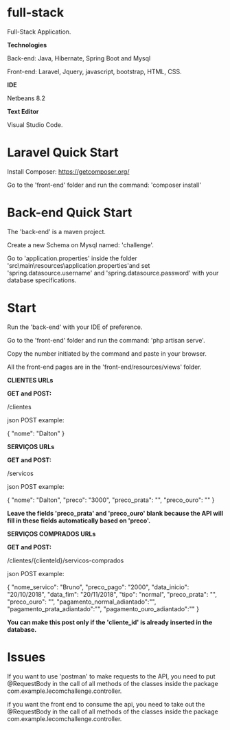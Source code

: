# full-stack
Full-Stack Application.

**Technologies**

Back-end: Java, Hibernate, Spring Boot and Mysql

Front-end: Laravel, Jquery, javascript, bootstrap, HTML, CSS.

**IDE** 

Netbeans 8.2

**Text Editor**

Visual Studio Code.


# Laravel Quick Start

Install Composer:
https://getcomposer.org/

Go to the 'front-end' folder and run the command: 'composer install'


# Back-end Quick Start

The 'back-end' is a maven project. 

Create a new Schema on Mysql named: 'challenge'.

Go to 'application.properties' inside the folder 'src\main\resources\application.properties'and set 'spring.datasource.username' and 'spring.datasource.password' with your database specifications.


# Start

Run the 'back-end' with your IDE of preference.

Go to the 'front-end' folder and run the command: 'php artisan serve'.

Copy the number initiated by the command and paste in your browser.

All the front-end pages are in the 'front-end/resources/views' folder.

**CLIENTES URLs**

**GET and POST:**

/clientes

json POST example:

{
  "nome": "Dalton"
  }

**SERVIÇOS URLs**

**GET and POST:**

/servicos

json POST example:

{
  "nome": "Dalton",
  "preco": "3000",
  "preco_prata": "",
  "preco_ouro": ""
  }

**Leave the fields 'preco_prata' and 'preco_ouro' blank because the API will fill in these fields automatically based on 'preco'.**

**SERVIÇOS COMPRADOS URLs**

**GET and POST:**

/clientes/{clienteId}/servicos-comprados

json POST example:

{
	"nome_servico": "Bruno",
	"preco_pago": "2000",
	"data_inicio": "20/10/2018",
	"data_fim": "20/11/2018",
	"tipo": "normal",
	"preco_prata": "",
  	"preco_ouro": "",
  	"pagamento_normal_adiantado":"",
	"pagamento_prata_adiantado":"",
	"pagamento_ouro_adiantado":""
}

**You can make this post only if the 'cliente_id' is already inserted in the database.**

# Issues

If you want to use 'postman' to make requests to the API, you need to put @RequestBody in the call of all methods of the classes inside the package com.example.lecomchallenge.controller.

if you want the front end to consume the api, you need to take out the @RequestBody in the call of all methods of the classes inside the package com.example.lecomchallenge.controller.
